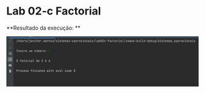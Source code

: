 # Lab 02-c Factorial

**Resultado da execução: **

![image](https://github.com/jenifer-mathias/sistemas-operacionais/blob/main/assets/factorial.png)

